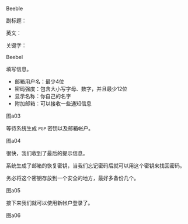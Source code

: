 Beeble

副标题：

英文：

关键字：



Beebel





填写信息。

* 邮箱用户名：最少4位
* 密码强度：包含大小写字母、数字，并且最少12位
* 显示名称：你自己的名字
* 附加邮箱：可以接收一些通知信息

图a03



等待系统生成 `PGP` 密钥以及邮箱帐户。

图a04



很快，我们收到了最后的提示信息。

系统生成了邮箱的恢复密钥，当我们忘记密码后就可以用这个密钥来找回密码。

务必将这个密钥存放到一个安全的地方，最好多备份几个。

图a05



接下来我们就可以使用新帐户登录了。

图a06



